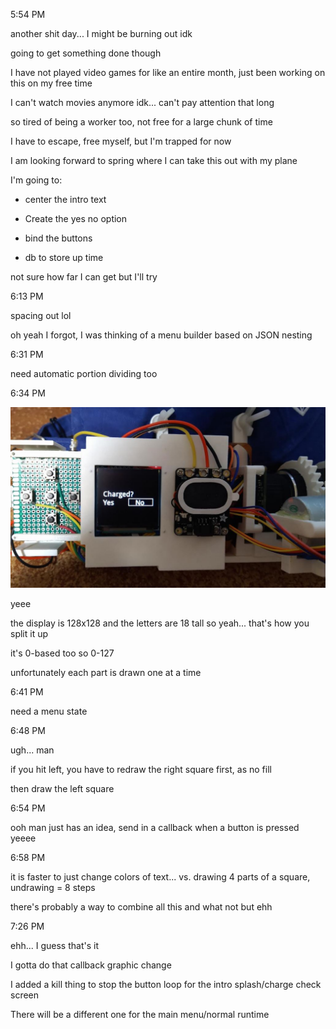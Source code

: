 5:54 PM

another shit day... I might be burning out idk

going to get something done though

I have not played video games for like an entire month, just been working on this on my free time

I can't watch movies anymore idk... can't pay attention that long

so tired of being a worker too, not free for a large chunk of time

I have to escape, free myself, but I'm trapped for now

I am looking forward to spring where I can take this out with my plane

I'm going to:

- center the intro text

- Create the yes no option

- bind the buttons

- db to store up time

not sure how far I can get but I'll try

6:13 PM

spacing out lol

oh yeah I forgot, I was thinking of a menu builder based on JSON nesting

6:31 PM

need automatic portion dividing too

6:34 PM

<img src="../images/charged-menu.JPG"/>

yeee

the display is 128x128 and the letters are 18 tall so yeah... that's how you split it up

it's 0-based too so 0-127

unfortunately each part is drawn one at a time

6:41 PM

need a menu state

6:48 PM

ugh... man

if you hit left, you have to redraw the right square first, as no fill

then draw the left square

6:54 PM

ooh man just has an idea, send in a callback when a button is pressed yeeee

6:58 PM

it is faster to just change colors of text... vs. drawing 4 parts of a square, undrawing = 8 steps

there's probably a way to combine all this and what not but ehh

7:26 PM

ehh... I guess that's it

I gotta do that callback graphic change

I added a kill thing to stop the button loop for the intro splash/charge check screen

There will be a different one for the main menu/normal runtime
